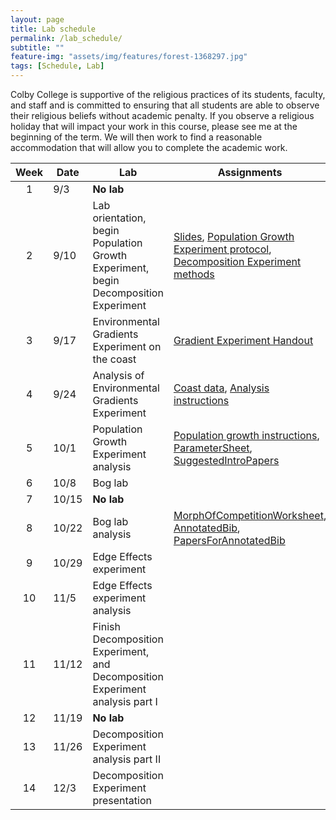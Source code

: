 ```yaml
--- 
layout: page
title: Lab schedule 
permalink: /lab_schedule/
subtitle: "" 
feature-img: "assets/img/features/forest-1368297.jpg"
tags: [Schedule, Lab]
---
```


Colby College is supportive of the religious practices of its students, faculty, and staff and is committed to ensuring that all students are able to observe their religious beliefs without academic penalty.  If you observe a religious holiday that will impact your work in this course, please see me at the beginning of the term.  We will then work to find a reasonable accommodation that will allow you to complete the academic work.

Week | Date   | Lab | Assignments
:---:|--------|-----|---------
1    | 9/3    | **No lab** |
2    | 9/10   | Lab orientation, begin Population Growth Experiment, begin Decomposition Experiment | [Slides](https://drive.google.com/open?id=1htIlgoClavB1E2B9fjL4lsHLh72U7H9uu4TdJdoIp-M), [Population Growth Experiment protocol](https://drive.google.com/open?id=1gPMUtf3wx62JfIJDE_TUlZ9f8OZx3yMe), [Decomposition Experiment methods](https://drive.google.com/open?id=1kMMlwJGu5EokTAU1Lf5-KwBOa7duxcC8)
3    | 9/17   | Environmental Gradients Experiment on the coast | [Gradient Experiment Handout](https://drive.google.com/open?id=1hN0v0pl5yHWSwHVkcIyqIxpayO0I2W8-)
4    | 9/24   | Analysis of Environmental Gradients Experiment | [Coast data](https://drive.google.com/open?id=1xy89ZtUi7OL6rvvDfENiR3JRARc3cfJx), [Analysis instructions](/GradientExperiment.html)
5    | 10/1   | Population Growth Experiment analysis | [Population growth instructions](/PopGrowth.html), [ParameterSheet](https://docs.google.com/spreadsheets/d/16WxgOi0buqRHOpZQnfrSJjYXGkUxld6MXGvG2xXcQ1Y/edit?usp=sharing), [SuggestedIntroPapers](https://drive.google.com/drive/folders/1HZrgpSyyu3J_XS9zfprJjfvHySfC606J?usp=sharing)
6    | 10/8   | Bog lab |
7    | 10/15  | **No lab** |
8    | 10/22  | Bog lab analysis | [MorphOfCompetitionWorksheet](https://drive.google.com/open?id=15APlh8Re4odfQyVqiPLy2iWLThQ23oTxjcM8ENkJ1Pw), [AnnotatedBib](https://drive.google.com/open?id=1RLqFyKETRettvv02JWS7bJcG2J9BxPG3cNKqhVZb76s), [PapersForAnnotatedBib](https://drive.google.com/open?id=1ly8QI4kq3kD3qtRw-xczFYXlrjL-32bq)
9    | 10/29  | Edge Effects experiment |
10   | 11/5   | Edge Effects experiment analysis|
11   | 11/12  | Finish Decomposition Experiment, and Decomposition Experiment analysis part I|
12   | 11/19  | **No lab** |
13   | 11/26  | Decomposition Experiment analysis part II |
14   | 12/3   | Decomposition Experiment presentation |
